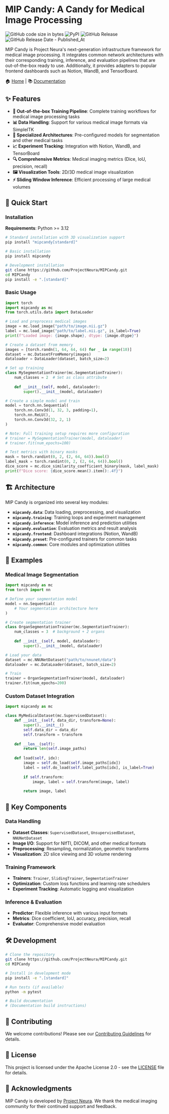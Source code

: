 # MIP Candy: A Candy for Medical Image Processing

![GitHub code size in bytes](https://img.shields.io/github/languages/code-size/ProjectNeura/MIPCandy)
![PyPI](https://img.shields.io/pypi/v/mipcandy)
![GitHub Release](https://img.shields.io/github/v/release/ProjectNeura/MIPCandy)
![GitHub Release Date - Published_At](https://img.shields.io/github/release-date/ProjectNeura/MIPCandy)

MIP Candy is Project Neura's next-generation infrastructure framework for medical image processing. It integrates common network architectures with their corresponding training, inference, and evaluation pipelines that are out-of-the-box ready to use. Additionally, it provides adapters to popular frontend dashboards such as Notion, WandB, and TensorBoard.

🏠 [Home](https://mipcandy.projectneura.org) | 📚 [Documentation](https://mipcandy-docs.projectneura.org)

## ✨ Features

- **🔧 Out-of-the-box Training Pipeline**: Complete training workflows for medical image processing tasks
- **📊 Data Handling**: Support for various medical image formats via SimpleITK
- **🎯 Specialized Architectures**: Pre-configured models for segmentation and other medical tasks  
- **📈 Experiment Tracking**: Integration with Notion, WandB, and TensorBoard
- **🔍 Comprehensive Metrics**: Medical imaging metrics (Dice, IoU, precision, recall)
- **🖼️ Visualization Tools**: 2D/3D medical image visualization
- **⚡ Sliding Window Inference**: Efficient processing of large medical volumes

## 🚀 Quick Start

### Installation

**Requirements**: Python >= 3.12

```bash
# Standard installation with 3D visualization support
pip install "mipcandy[standard]"

# Basic installation
pip install mipcandy

# Development installation
git clone https://github.com/ProjectNeura/MIPCandy.git
cd MIPCandy
pip install -e ".[standard]"
```

### Basic Usage

```python
import torch
import mipcandy as mc
from torch.utils.data import DataLoader

# Load and preprocess medical images
image = mc.load_image("path/to/image.nii.gz")
label = mc.load_image("path/to/label.nii.gz", is_label=True)
print(f"Loaded image: {image.shape}, dtype: {image.dtype}")

# Create a dataset from memory
images = [torch.randn(1, 64, 64, 64) for _ in range(10)]
dataset = mc.DatasetFromMemory(images)
dataloader = DataLoader(dataset, batch_size=2)

# Set up training
class MySegmentationTrainer(mc.SegmentationTrainer):
    num_classes = 2  # Set as class attribute
    
    def __init__(self, model, dataloader):
        super().__init__(model, dataloader)

# Create a simple model and train
model = torch.nn.Sequential(
    torch.nn.Conv3d(1, 32, 3, padding=1),
    torch.nn.ReLU(),
    torch.nn.Conv3d(32, 2, 1)
)

# Note: Full training setup requires more configuration
# trainer = MySegmentationTrainer(model, dataloader)
# trainer.fit(num_epochs=100)

# Test metrics with binary masks
mask = torch.randint(0, 2, (2, 64, 64)).bool()
label_mask = torch.randint(0, 2, (2, 64, 64)).bool()
dice_score = mc.dice_similarity_coefficient_binary(mask, label_mask)
print(f"Dice score: {dice_score.mean().item():.4f}")
```

## 🏗️ Architecture

MIP Candy is organized into several key modules:

- **`mipcandy.data`**: Data loading, preprocessing, and visualization
- **`mipcandy.training`**: Training loops and experiment management  
- **`mipcandy.inference`**: Model inference and prediction utilities
- **`mipcandy.evaluation`**: Evaluation metrics and result analysis
- **`mipcandy.frontend`**: Dashboard integrations (Notion, WandB)
- **`mipcandy.preset`**: Pre-configured trainers for common tasks
- **`mipcandy.common`**: Core modules and optimization utilities

## 📖 Examples

### Medical Image Segmentation

```python
import mipcandy as mc
from torch import nn

# Define your segmentation model
model = nn.Sequential(
    # Your segmentation architecture here
)

# Create segmentation trainer
class OrganSegmentationTrainer(mc.SegmentationTrainer):
    num_classes = 3  # background + 2 organs
    
    def __init__(self, model, dataloader):
        super().__init__(model, dataloader)

# Load your data
dataset = mc.NNUNetDataset("path/to/nnunet/data")
dataloader = mc.DataLoader(dataset, batch_size=2)

# Train
trainer = OrganSegmentationTrainer(model, dataloader)
trainer.fit(num_epochs=200)
```

### Custom Dataset Integration

```python
import mipcandy as mc

class MyMedicalDataset(mc.SupervisedDataset):
    def __init__(self, data_dir, transform=None):
        super().__init__()
        self.data_dir = data_dir
        self.transform = transform
        
    def __len__(self):
        return len(self.image_paths)
    
    def load(self, idx):
        image = self.do_load(self.image_paths[idx])
        label = self.do_load(self.label_paths[idx], is_label=True)
        
        if self.transform:
            image, label = self.transform(image, label)
            
        return image, label
```

## 🎯 Key Components

### Data Handling
- **Dataset Classes**: `SupervisedDataset`, `UnsupervisedDataset`, `NNUNetDataset`
- **Image I/O**: Support for NIfTI, DICOM, and other medical formats
- **Preprocessing**: Resampling, normalization, geometric transforms
- **Visualization**: 2D slice viewing and 3D volume rendering

### Training Framework  
- **Trainers**: `Trainer`, `SlidingTrainer`, `SegmentationTrainer`
- **Optimization**: Custom loss functions and learning rate schedulers
- **Experiment Tracking**: Automatic logging and visualization

### Inference & Evaluation
- **Predictor**: Flexible inference with various input formats
- **Metrics**: Dice coefficient, IoU, accuracy, precision, recall
- **Evaluator**: Comprehensive model evaluation

## 🛠️ Development

```bash
# Clone the repository
git clone https://github.com/ProjectNeura/MIPCandy.git
cd MIPCandy

# Install in development mode
pip install -e ".[standard]"

# Run tests (if available)
python -m pytest

# Build documentation
# (Documentation build instructions)
```

## 🤝 Contributing

We welcome contributions! Please see our [Contributing Guidelines](CONTRIBUTING.md) for details.

## 📄 License

This project is licensed under the Apache License 2.0 - see the [LICENSE](LICENSE) file for details.

## 🙏 Acknowledgments

MIP Candy is developed by [Project Neura](https://projectneura.org). We thank the medical imaging community for their continued support and feedback.